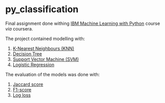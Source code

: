 # py_classification

Final assignment done withing [IBM Machine Learning with Python](https://www.coursera.org/learn/machine-learning-with-python) course _via_ coursera.

The project contained modelling with:
1. [K-Nearest Neighbours (KNN)](https://scikit-learn.org/stable/modules/generated/sklearn.neighbors.KNeighborsClassifier.html?highlight=kneighborsclassifier#sklearn.neighbors.KNeighborsClassifier)
2. [Decision Tree](https://scikit-learn.org/stable/modules/generated/sklearn.tree.DecisionTreeClassifier.html?highlight=decisiontreeclassifier#sklearn.tree.DecisionTreeClassifier)
3. [Support Vector Machine (SVM)](https://scikit-learn.org/stable/modules/classes.html?highlight=svm#module-sklearn.svm)
4. [Logistic Regression](https://scikit-learn.org/stable/modules/generated/sklearn.linear_model.LogisticRegression.html?highlight=logisticregression#sklearn.linear_model.LogisticRegression)

The evaluation of the models was done with:
1. [Jaccard score](https://scikit-learn.org/stable/modules/generated/sklearn.metrics.jaccard_score.html?highlight=jaccard_score#sklearn.metrics.jaccard_score)
2. [F1-score](https://scikit-learn.org/stable/modules/generated/sklearn.metrics.f1_score.html?highlight=f1_score#sklearn.metrics.f1_score)
3. [Log loss](https://scikit-learn.org/stable/modules/generated/sklearn.metrics.log_loss.html?highlight=log_loss#sklearn.metrics.log_loss)
